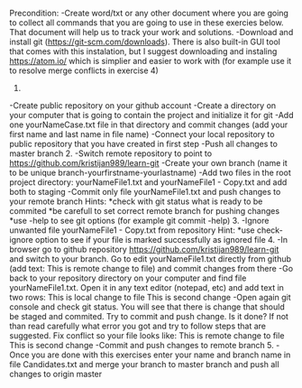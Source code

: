 Precondition: 
-Create word/txt or any other document where you are going to collect all commands that you are going to use in these exercies below.
That document will help us to track your work and solutions.
-Download and install git (https://git-scm.com/downloads). There is also built-in GUI tool that comes with this instalation, but I suggest downloading
and instaling https://atom.io/ which is simplier and easier to work with (for example use it to resolve merge conflicts in exercise 4)

1. 
-Create public repository on your github account
-Create a directory on your computer that is going to contain the project and initialize it for git
-Add one yourNameCase.txt file in that directory and commit changes (add your first name and last name in file name)
-Connect your local repository to public repository that you have created in first step
-Push all changes to master branch
2. 
-Switch remote repository to point to https://github.com/kristijan989/learn-git
-Create your own branch (name it to be unique branch-yourfirstname-yourlastname)
-Add two files in the root project directory: yourNameFile1.txt and yourNameFile1 - Copy.txt and add both to staging
-Commit only file yourNameFile1.txt and push changes to your remote branch
Hints: 
*check with git status what is ready to be commited
*be carefull to set correct remote branch for pushing changes
*use -help to see git options (for example git commit -help)
3.
-Ignore unwanted file yourNameFile1 - Copy.txt from repository
Hint: 
*use check-ignore option to see if your file is marked successfully as ignored file
4.
-In browser go to github repository https://github.com/kristijan989/learn-git and switch to your branch. Go to edit yourNameFile1.txt directly from github 
  (add text: This is remote change to file) and commit changes from there 
-Go back to your repository directory on your computer and find file yourNameFile1.txt. Open it in any text editor (notepad, etc) and add text in two rows: 
   This is local change to file
   This is second change
-Open again git console and check git status. You will see that there is change that should be staged and commited. Try to commit and push change. Is it done? 
If not than read carefully what error you got and try to follow steps that are suggested. Fix conflict so your file looks like:
   This is remote change to file
   This is second change
-Commit and push changes to remote branch
5.
-Once you are done with this exercises enter your name and branch name in file Candidates.txt and merge your branch to master branch and push all changes to origin master
